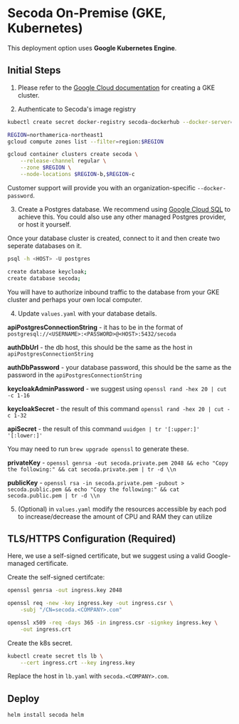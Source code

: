 # Secoda On-Premise (GKE, Kubernetes)

This deployment option uses **Google Kubernetes Engine**.

## Initial Steps

1. Please refer to the [Google Cloud documentation](https://cloud.google.com/kubernetes-engine/docs/deploy-app-cluster#standard) for creating a GKE cluster. 

2. Authenticate to Secoda's image registry

```bash
kubectl create secret docker-registry secoda-dockerhub --docker-server=https://index.docker.io/v1/ --docker-username=secodaonpremise --docker-password=<CUSTOMER_SPECIFIC_PASSWORD> --docker-email=carter@secoda.co
```

```bash
REGION=northamerica-northeast1
gcloud compute zones list --filter=region:$REGION

gcloud container clusters create secoda \
    --release-channel regular \
    --zone $REGION \
    --node-locations $REGION-b,$REGION-c
```

Customer support will provide you with an organization-specific `--docker-password`.

3. Create a Postgres database. We recommend using [Google Cloud SQL](https://cloud.google.com/sql) to achieve this. You could also use any other managed Postgres provider, or host it yourself. 


Once your database cluster is created, connect to it and then create two seperate databases on it.

```bash
psql -h <HOST> -U postgres
```

```bash
create database keycloak;
create database secoda;
```

You will have to authorize inbound traffic to the database from your GKE cluster and perhaps your own local computer.

4. Update `values.yaml` with your database details.

**apiPostgresConnectionString** - it has to be in the format of `postgresql://<USERNAME>:<PASSWORD>@<HOST>:5432/secoda`

**authDbUrl** - the db host, this should be the same as the host in `apiPostgresConnectionString`

**authDbPassword** - your database password, this should be the same as the password in the `apiPostgresConnectionString`

**keycloakAdminPassword** - we suggest using `openssl rand -hex 20 | cut -c 1-16`

**keycloakSecret** - the result of this command `openssl rand -hex 20 | cut -c 1-32`

**apiSecret** - the result of this command `uuidgen | tr '[:upper:]' '[:lower:]'`

You may need to run `brew upgrade openssl` to generate these.

**privateKey** - `openssl genrsa -out secoda.private.pem 2048 && echo "Copy the following:" && cat secoda.private.pem | tr -d \\n`

**publicKey** - `openssl rsa -in secoda.private.pem -pubout > secoda.public.pem && echo "Copy the following:" && cat secoda.public.pem | tr -d \\n`

5. (Optional) in `values.yaml` modify the resources accessible by each pod to increase/decrease the amount of CPU and RAM they can utilize

## TLS/HTTPS Configuration (Required)
 
Here, we use a self-signed certificate, but we suggest using a valid Google-managed certificate.

Create the self-signed certifcate:

```bash
openssl genrsa -out ingress.key 2048

openssl req -new -key ingress.key -out ingress.csr \
    -subj "/CN=secoda.<COMPANY>.com"

openssl x509 -req -days 365 -in ingress.csr -signkey ingress.key \
    -out ingress.crt
```

Create the k8s secret.

```bash
kubectl create secret tls lb \
    --cert ingress.crt --key ingress.key
```

Replace the host in `lb.yaml` with `secoda.<COMPANY>.com`.

## Deploy

```
helm install secoda helm
```
